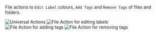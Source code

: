 File actions to `Edit Label` colours, `Add Tags` and `Remove Tags` of files and folders.

![Universal Actions](https://i.imgur.com/jzcjB16.png)
![File Action for editing labels](https://i.imgur.com/1KMUsFq.png)
![File Action for adding tags](https://i.imgur.com/ZoYGMcF.png)
![File Action for removing tags](https://i.imgur.com/RQTEQE8.png)
